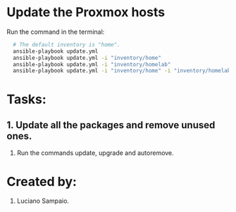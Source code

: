 # Update the Proxmox hosts

Run the command in the terminal:
```bash
  # The default inventory is "home".
  ansible-playbook update.yml
  ansible-playbook update.yml -i "inventory/home"
  ansible-playbook update.yml -i "inventory/homelab"
  ansible-playbook update.yml -i "inventory/home" -i "inventory/homelab"
```

# Tasks:

## 1. Update all the packages and remove unused ones.
  1. Run the commands update, upgrade and autoremove.

# Created by:

1. Luciano Sampaio.